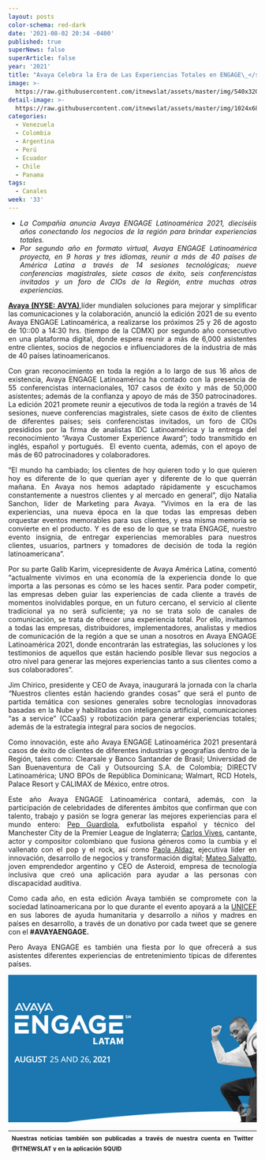 ```yaml
---
layout: posts
color-schema: red-dark
date: '2021-08-02 20:34 -0400'
published: true
superNews: false
superArticle: false
year: '2021'
title: "Avaya Celebra la Era de Las Experiencias Totales en ENGAGE\_</strong><strong>Latinoamérica 2021"
image: >-
  https://raw.githubusercontent.com/itnewslat/assets/master/img/540x320/Avaya-Engage-p.jpg
detail-image: >-
  https://raw.githubusercontent.com/itnewslat/assets/master/img/1024x680/Avaya-Engage-g.jpg
categories:
  - Venezuela
  - Colombia
  - Argentina
  - Perú
  - Ecuador
  - Chile
  - Panama
tags:
  - Canales
week: '33'
---
```

<ul style="list-style-type: disc; text-align: justify;">
	<li><em>La Compañía anuncia Avaya ENGAGE Latinoamérica 2021, dieciséis años conectando los negocios de la región para brindar experiencias totales.</em></li>
	<li><em>Por segundo año en formato virtual, Avaya ENGAGE Latinoamérica proyecta, en 9 horas y tres idiomas, reunir a más de 40 países de América Latina a través de 14 sesiones tecnológicas; nueve conferencias magistrales, siete casos de éxito, seis conferencistas invitados y un foro de CIOs de la Región, entre muchas otras experiencias.</em></li>
</ul>
<p style="text-align: justify;"><a href="http://www.avaya.com/es"><strong>Avaya (NYSE: AVYA)</strong>,</a>líder mundialen soluciones para mejorar y simplificar las comunicaciones y la colaboración, anunció la edición 2021 de su evento Avaya ENGAGE Latinoamérica, a realizarse los próximos 25 y 26 de agosto de 10::00 a 14:30 hrs. (tiempo de la CDMX) por segundo año consecutivo en una plataforma digital, donde espera reunir a más de 6,000 asistentes entre clientes, socios de negocios e influenciadores de la industria de más de 40 países latinoamericanos.</p>
<p style="text-align: justify;">Con gran reconocimiento en toda la región a lo largo de sus 16 años de existencia, Avaya ENGAGE Latinoamérica ha contado con la presencia de 55 conferencistas internacionales, 107 casos de éxito y más de 50,000 asistentes; además de la confianza y apoyo de más de 350 patrocinadores. La edición 2021 promete reunir a ejecutivos de toda la región a través de 14 sesiones, nueve conferencias magistrales, siete casos de éxito de clientes de diferentes países; seis conferencistas invitados, un foro de CIOs presididos por la firma de analistas IDC Latinoamérica y la entrega del reconocimiento “Avaya Customer Experience Award”; todo transmitido en inglés, español y portugués.  El evento cuenta, además, con el apoyo de más de 60 patrocinadores y colaboradores.</p>
<p style="text-align: justify;">“El mundo ha cambiado; los clientes de hoy quieren todo y lo que quieren hoy es diferente de lo que querían ayer y diferente de lo que querrán mañana. En Avaya nos hemos adaptado rápidamente y escuchamos constantemente a nuestros clientes y al mercado en general”, dijo Natalia Sanchon, líder de Marketing para Avaya. “Vivimos en la era de las experiencias, una nueva época en la que todas las empresas deben orquestar eventos memorables para sus clientes, y esa misma memoria se convierte en el producto. Y es de eso de lo que se trata ENGAGE, nuestro evento insignia, de entregar experiencias memorables para nuestros clientes, usuarios, partners y tomadores de decisión de toda la región latinoamericana”.</p>
<p style="text-align: justify;">Por su parte Galib Karim, vicepresidente de Avaya América Latina, comentó “actualmente vivimos en una economía de la experiencia donde lo que importa a las personas es cómo se les haces sentir. Para poder competir, las empresas deben guiar las experiencias de cada cliente a través de momentos inolvidables porque, en un futuro cercano, el servicio al cliente tradicional ya no será suficiente; ya no se trata solo de canales de comunicación, se trata de ofrecer una experiencia total. Por ello, invitamos a todas las empresas, distribuidores, implementadores, analistas y medios de comunicación de la región a que se unan a nosotros en Avaya ENGAGE Latinoamérica 2021, donde encontrarán las estrategias, las soluciones y los testimonios de aquellos que están haciendo posible llevar sus negocios a otro nivel para generar las mejores experiencias tanto a sus clientes como a sus colaboradores”.</p>
<p style="text-align: justify;">Jim Chirico, presidente y CEO de Avaya, inaugurará la jornada con la charla <em>“</em>Nuestros clientes están haciendo grandes cosas” que será el punto de partida temática con sesiones generales sobre tecnologías innovadoras basadas en la Nube y habilitadas con inteligencia artificial, comunicaciones “as a service” (CCaaS) y robotización para generar experiencias totales; además de la estrategia integral para socios de negocios.</p>
<p style="text-align: justify;">Como innovación, este año Avaya ENGAGE Latinoamérica 2021 presentará casos de éxito de clientes de diferentes industrias y geografías dentro de la Región, tales como: Clearsale y Banco Santander de Brasil; Universidad de San Buenaventura de Cali y Outsourcing S.A. de Colombia; DIRECTV Latinoamérica; UNO BPOs de República Dominicana; Walmart, RCD Hotels, Palace Resort y CALIMAX de México, entre otros.</p>
<p style="text-align: justify;">Este año Avaya ENGAGE Latinoamérica contará, además, con la participación de celebridades de diferentes ámbitos que confirman que con talento, trabajo y pasión se logra generar las mejores experiencias para el mundo entero: <a href="https://en.wikipedia.org/wiki/Pep_Guardiola">Pep Guardiola</a>, exfutbolista español y técnico del  Manchester City de la Premier League de Inglaterra; <a href="https://en.wikipedia.org/wiki/Carlos_Vives">Carlos Vives</a>, cantante, actor y compositor colombiano que fusiona géneros como la cumbia y el vallenato con el pop y el rock, así como <a href="https://www.smartspeakersweb.com/management/paola-aldaz-biere">Paola Aldaz</a>, ejecutiva líder en innovación, desarrollo de negocios y transformación digital; <a href="https://en.wikipedia.org/wiki/Mateo_Salvatto">Mateo Salvatto</a>, joven emprendedor argentino y CEO de Asteroid, empresa de tecnología inclusiva que creó una aplicación para ayudar a las personas con discapacidad auditiva.</p>
<p style="text-align: justify;">Como cada año, en esta edición Avaya también se compromete con la sociedad latinoamericana por lo que durante el evento apoyará a la <a href="https://www.unicef.org/es">UNICEF</a> en sus labores de ayuda humanitaria y desarrollo a niños y madres en países en desarrollo, a través de un donativo por cada tweet que se genere con el <strong>#AVAYAENGAGE.</strong></p>
<p style="text-align: justify;">Pero Avaya ENGAGE es también una fiesta por lo que ofrecerá a sus asistentes diferentes experiencias de entretenimiento típicas de diferentes países.</p>

![](https://raw.githubusercontent.com/itnewslat/assets/master/img/540x320/Avaya-Engage-p.jpg)

<table style="height: 42px;" width="569">
<tbody>
<tr>
<td style="text-align: justify;"><sub><strong>Nuestras noticias también son publicadas a través de nuestra cuenta en Twitter <a href="https://twitter.com/itnewslat?lang=es">@ITNEWSLAT</a> y en la aplicación <a href="https://squidapp.co/en/">SQUID</a></strong></sub></td>
</tr>
</tbody>
</table>
